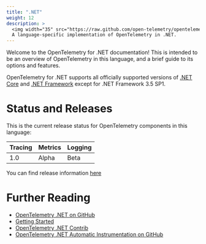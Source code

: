 ```yaml
---
title: ".NET"
weight: 12
description: >
  <img width="35" src="https://raw.github.com/open-telemetry/opentelemetry.io/main/iconography/32x32/.NET.svg" alt="NET logo"></img>
  A language-specific implementation of OpenTelemetry in .NET.
---
```


Welcome to the OpenTelemetry for .NET documentation! This is intended to be an
overview of OpenTelemetry in this language, and a brief guide to its options
and features.

OpenTelemetry for .NET supports all officially supported versions of [.NET
Core](https://dotnet.microsoft.com/download/dotnet-core) and [.NET
Framework](https://dotnet.microsoft.com/download/dotnet-framework) except for
.NET Framework 3.5 SP1.

# Status and Releases

This is the current release status for OpenTelemetry components in this language:

| Tracing | Metrics | Logging |
| ------- | ------- | ------- |
| 1.0    | Alpha   | Beta    |

You can find release information [here](https://github.com/open-telemetry/opentelemetry-dotnet/releases)

# Further Reading

- [OpenTelemetry .NET on GitHub](https://github.com/open-telemetry/opentelemetry-dotnet)
- [Getting Started](https://github.com/open-telemetry/opentelemetry-dotnet#getting-started)
- [OpenTelemetry .NET Contrib](https://github.com/open-telemetry/opentelemetry-dotnet-contrib)
- [OpenTelemetry .NET Automatic Instrumentation on GitHub](https://github.com/open-telemetry/opentelemetry-dotnet-instrumentation)
